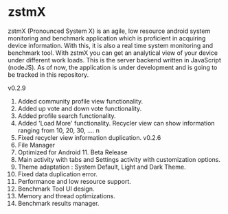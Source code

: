 # zstmX
zstmX (Pronounced System X) is an agile, low resource android system monitoring and benchmark application which is proficient in acquiring device information. With this, it is also a real time system monitoring and benchmark tool. With zstmX you can get an analytical view of your device under different work loads. This is the server backend written in JavaScript (nodeJS). As of now, the application is under development and is going to be tracked in this repository.


v0.2.9
1. Added community profile view functionality.
2. Added up vote and down vote functionality.
3. Added profile search functionality.
4. Added 'Load More' functionality. Recycler view can show information ranging from 10, 20, 30, .... n
5. Fixed recycler view information duplication.
v0.2.6
1. File Manager
2. Optimized for Android 11.
Beta Release
1. Main activity with tabs and Settings activity with customization options.
2. Theme adaptation : System Default, Light and Dark Theme.
3. Fixed data duplication error.
4. Performance and low resource support.
5. Benchmark Tool UI design.
6. Memory and thread optimizations.
7. Benchmark results manager.
